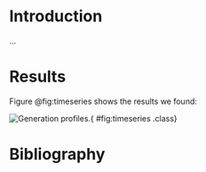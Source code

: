 # Introduction

...

# Results

Figure @fig:timeseries shows the results we found:

![Generation profiles.](../build/plot.png){ #fig:timeseries .class}

# Bibliography

